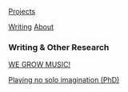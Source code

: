 <!-- NAV for all headers !-->
[Projects](https://paulabbott.net/index.html)
<!--[Future](https://paulabbott.net/future/)!-->
[Writing](https://paulabbott.net/wr/)
[About](https://paulabbott.net/about/)
<!-- end nav! -->

### Writing & Other Research

<div id="about-text" markdown="1">

<!--other writing!-->

[WE GROW MUSIC!](https://paulabbott.net/wr/ap/)

[Playing no solo imagination (PhD)](https://paulabbott.net/wr/ed/)

</div>  

